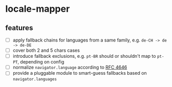 # locale-mapper

## features

- [ ] apply fallback chains for languages from a same family, e.g. `de-CH -> de -> de-DE`
- [ ] cover both 2 and 5 chars cases
- [ ] introduce fallback exclusions, e.g. `pt-BR` should or shouldn't map to `pt-PT`, depending on config
- [ ] normalize `navigator.language` according to [RFC 4646](http://www.rfc-editor.org/rfc/rfc4646.txt)
- [ ] provide a pluggable module to smart-guess fallbacks based on `navigator.languages`
